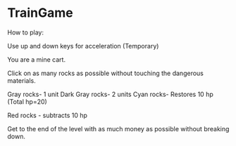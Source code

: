 # TrainGame

How to play:

Use up and down keys for acceleration (Temporary)

You are a mine cart.

Click on as many rocks as possible without touching the dangerous materials.

Gray rocks- 1 unit
Dark Gray rocks- 2 units
Cyan rocks- Restores 10 hp
(Total hp=20)

Red rocks - subtracts 10 hp

Get to the end of the level with as much money as possible without breaking down.

